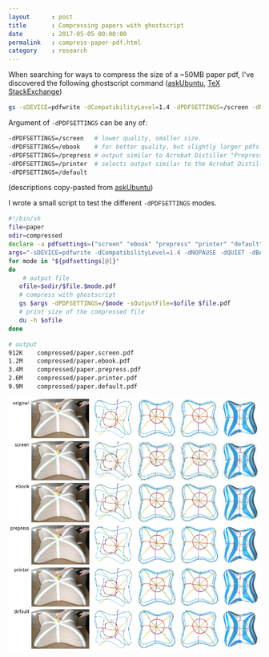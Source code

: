 ```yaml
---
layout      : post
title       : Compressing papers with ghostscript
date        : 2017-05-05 00:00:00
permalink   : compress-paper-pdf.html
category    : research
---
```


When searching for ways to compress the size of a ~50MB paper pdf,
I've discovered the following ghostscript command
([askUbuntu](https://askubuntu.com/a/256449/181265), [TeX StackExchange](https://tex.stackexchange.com/a/19047/45772))
```bash
gs -sDEVICE=pdfwrite -dCompatibilityLevel=1.4 -dPDFSETTINGS=/screen -dNOPAUSE -dQUIET -dBATCH -sOutputFile=compressed.pdf original.pdf
```

Argument of `-dPDFSETTINGS` can be any of:
```bash
-dPDFSETTINGS=/screen   # lower quality, smaller size.
-dPDFSETTINGS=/ebook    # for better quality, but slightly larger pdfs.
-dPDFSETTINGS=/prepress # output similar to Acrobat Distiller "Prepress Optimized" setting
-dPDFSETTINGS=/printer  # selects output similar to the Acrobat Distiller "Print Optimized" setting
-dPDFSETTINGS=/default
```
(descriptions copy-pasted from [askUbuntu](https://askubuntu.com/a/256449/181265))

I wrote a small script to test the different `-dPDFSETTINGS` modes.
```bash
#!/bin/sh
file=paper
odir=compressed
declare -a pdfsettings=("screen" "ebook" "prepress" "printer" "default")
args="-sDEVICE=pdfwrite -dCompatibilityLevel=1.4 -dNOPAUSE -dQUIET -dBATCH"
for mode in "${pdfsettings[@]}"
do
    # output file
   ofile=$odir/$file.$mode.pdf
   # compress with ghostscript
   gs $args -dPDFSETTINGS=/$mode -sOutputFile=$ofile $file.pdf
   # print size of the compressed file
   du -h $ofile
done
```

```bash
# output
912K	compressed/paper.screen.pdf
1.2M	compressed/paper.ebook.pdf
3.4M	compressed/paper.prepress.pdf
2.6M	compressed/paper.printer.pdf
9.9M	compressed/paper.default.pdf
```

<a title="click for higher resolution" href="/assets/gs-compress/full.jpg"><img src="/assets/gs-compress/preview.jpg" alt="comparison of gs pdf compression modes" /></a>
